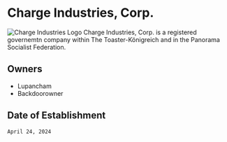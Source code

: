 # Charge Industries, Corp.
![Charge Industries Logo](<Charge Industries.png>)
Charge Industries, Corp. is a registered governemtn company within The Toaster-Königreich and in the Panorama Socialist Federation.

## Owners
- Lupancham
- Backdoorowner

## Date of Establishment

`April 24, 2024`